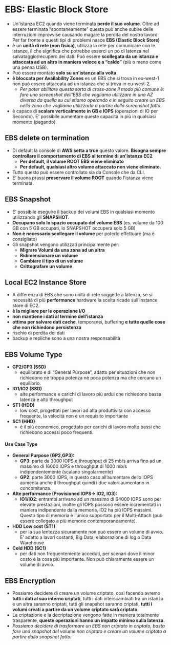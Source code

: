 # EBS: Elastic Block Store

- Un'istanza EC2 quando viene terminata **perde il suo volume**. Oltre ad essere terminata “spontaneamente” questa può anche subire delle interruzioni improvvise causando magare la perdita del nostro lavoro. Per far fronte a questi tipi di problemi nasce **EBS (Elastic Block Store)**
- è un **unità di rete (non fisica)**, utilizza la rete per comunicare con le istanze, il che significa che potrebbe esserci un pò di latenza nel salvataggio/recupero dei dati. Può essere **scollegata da un istanza e attaccata ad un altro in maniera veloce e a “caldo”**  (più o meno come una penna USB).
- Può essere montato **solo su un'istanza alla volta**.
- **è bloccata per Availability Zones** es un EBS che si trova in eu-west-1 non può essere attaccata ad un istanza che si trova in eu-west-2. 
	- *Per poter abilitare questa sorta di cross-zone il modo più comune è: fare uno screenshot dell’EBS che vogliamo utilizzare in una AZ diversa da quella su cui stiamo operando e in seguito creare un EBS nella zona che vogliamo utilizzarla a partire dallo screenshot fatto.*
- è capace di **scalare verticalmente in GB e IOPS** (operazioni di IO per Secondo). E' possibile aumentare queste capacità in più in qualsiasi momento (pagando).

## EBS delete on termination
 - Di default la console di **AWS setta a true** questo valore. **Bisogna sempre controllare il comportamento di EBS al termine di un'istanza EC2**
	 - **Per default, il volume ROOT EBS viene eliminato**
	 - **Per default, qualsiasi altro volume attaccato non viene eliminato.**
 - Tutto questo può essere controllato sia da Console che da CLI.
 - E’ buona prassi **preservare il volume ROOT** quando l'istanza viene terminata.
 
## EBS Snapshot
 - E’ possibile eseguire il backup dei volumi EBS in qualsiasi momento utilizzando gli **SNAPSHOT**.
 - **Occupano solo lo spazio occupato del volume EBS** (es. volume da 100 GB con 5 GB occupati, lo SNAPSHOT occuperà solo 5 GB)
 - **Non è necessario scollegare il volume** per poterlo effettuare (ma è consigliato)
 - Gli snapshot vengono utilizzati principalmente per:
	 - **Migrare Volumi da una zona ad un altra**
	 - **Ridimensionare un volume**
	 - **Cambiare il tipo di un volume**
	 - **Crittografare un volume**

## Local EC2 Instance Store
 - A differenza di EBS che sono unità di rete soggette a latenza, se si necessità di più **performance** hardware la scelta ricade sull’instance store di EC2.
 - **è la migliore per le operazione I/O**
 - **non mantiene i dati al termine dell’istanza**
 - **ottima per salvare dati cache**, temporanei, buffering **e tutte quelle cose che non richiedono persistenza**
 - rischio di perdita dei dati
 - backup e repliche sono a una nostra responsabilità

## EBS Volume Type
 - **GP2/GP3 (SSD)**
	 - equilibrato e di “General Purpose”, adatto per situazioni che non richiedono né troppa potenza né poca potenza ma che cercano un equilibrio.
 - **IO1/IO2 (SSD)**
	 - alte performance e carichi di lavoro più ardui che richiedono bassa latenza e alto throughput
 - **ST1 (HDD)**
	 - low cost, progettati per lavori ad alta produttività con accesso frequente, la velocità non è un requisito importante
 - **SC1 (HHD)**
	 - è il più economico, progettato per carichi di lavoro molto bassi che richiedono accessi poco frequenti.

#### Use Case Type

 - **General Purpose (GP2,GP3):**
	 - **GP3**: parte da 3000 IOPS e throughput di 25 mb/s arriva fino ad un massimo di 16000 IOPS e throughput di 1000 mb/s indipendentemente (scalano singolarmente)
	 - **GP2**: parte 3000 IOPS, in questo caso all’aumentare dello IOPS aumenta anche il throughput quindi i due valori aumentano in concomitanza.
 - **Alte performance (Provisioned IOPS-> IO2, IO3):**
	 - **IO1/IO2**: entrambi arrivano ad un massimo di 64000 IOPS sono per elevate prestazioni, inoltre gli IOPS possono essere incrementati in maniera indipendente dalla memoria, IO2 ha più IOPS massimi. Questo tipo di memoria è l’unico supportato per il Multi-Attach (può essere collegato a più memorie contemporaneamente).
 - **HDD Low cost (ST1)**
	 - per la sua lentezza sicuramente non può essere un volume di avvio. E’ adatto a lavori costanti, Big Data, elaborazione di log o Data Warehouse
 - **Cold HDD (SC1)**
	 - per dati non frequentemente acceduti, per scenari dove il minor costo è la cosa più importante. Non può chiaramente essere un volume di avvio.

## EBS Encryption

 - Possiamo decidere di creare un volume criptato, così facendo avremo **tutti i dati al suo interno criptati**, tutti i dati interscambiati tra un istanza e un altra saranno criptati, tutti gli snapshot saranno criptati, **tutti i volumi creati a partire da un volume criptato sarà criptato**.
 - La criptazione e la decriptazione vengono fatte in maniera totalmente trasparente, **queste operazioni hanno un impatto minimo sulla latenza**.
 - *Possiamo decidere di trasformare un EBS non criptato in criptato, basta fare uno snapshot del volume non criptato e creare un volume criptato a partire dallo snapshot fatto.*
